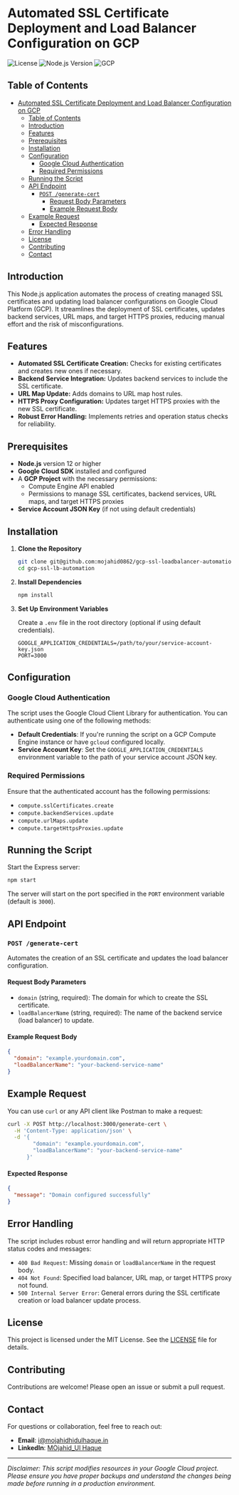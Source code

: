 # Automated SSL Certificate Deployment and Load Balancer Configuration on GCP

![License](https://img.shields.io/badge/license-MIT-blue.svg)
![Node.js Version](https://img.shields.io/badge/node-%3E%3D12.0.0-brightgreen.svg)
![GCP](https://img.shields.io/badge/GCP-Compute%20Engine-orange.svg)

## Table of Contents

- [Automated SSL Certificate Deployment and Load Balancer Configuration on GCP](#automated-ssl-certificate-deployment-and-load-balancer-configuration-on-gcp)
  - [Table of Contents](#table-of-contents)
  - [Introduction](#introduction)
  - [Features](#features)
  - [Prerequisites](#prerequisites)
  - [Installation](#installation)
  - [Configuration](#configuration)
    - [Google Cloud Authentication](#google-cloud-authentication)
    - [Required Permissions](#required-permissions)
  - [Running the Script](#running-the-script)
  - [API Endpoint](#api-endpoint)
    - [`POST /generate-cert`](#post-generate-cert)
      - [Request Body Parameters](#request-body-parameters)
      - [Example Request Body](#example-request-body)
  - [Example Request](#example-request)
      - [Expected Response](#expected-response)
  - [Error Handling](#error-handling)
  - [License](#license)
  - [Contributing](#contributing)
  - [Contact](#contact)

## Introduction

This Node.js application automates the process of creating managed SSL certificates and updating load balancer configurations on Google Cloud Platform (GCP). It streamlines the deployment of SSL certificates, updates backend services, URL maps, and target HTTPS proxies, reducing manual effort and the risk of misconfigurations.

## Features

- **Automated SSL Certificate Creation:** Checks for existing certificates and creates new ones if necessary.
- **Backend Service Integration:** Updates backend services to include the SSL certificate.
- **URL Map Update:** Adds domains to URL map host rules.
- **HTTPS Proxy Configuration:** Updates target HTTPS proxies with the new SSL certificate.
- **Robust Error Handling:** Implements retries and operation status checks for reliability.

## Prerequisites

- **Node.js** version 12 or higher
- **Google Cloud SDK** installed and configured
- A **GCP Project** with the necessary permissions:
  - Compute Engine API enabled
  - Permissions to manage SSL certificates, backend services, URL maps, and target HTTPS proxies
- **Service Account JSON Key** (if not using default credentials)

## Installation

1. **Clone the Repository**

   ```bash
   git clone git@github.com:mojahid0862/gcp-ssl-loadbalancer-automation.git
   cd gcp-ssl-lb-automation
   ```

2. **Install Dependencies**

   ```bash
   npm install
   ```

3. **Set Up Environment Variables**

   Create a `.env` file in the root directory (optional if using default credentials).

   ```env
   GOOGLE_APPLICATION_CREDENTIALS=/path/to/your/service-account-key.json
   PORT=3000
   ```

## Configuration

### Google Cloud Authentication

The script uses the Google Cloud Client Library for authentication. You can authenticate using one of the following methods:

- **Default Credentials**: If you're running the script on a GCP Compute Engine instance or have `gcloud` configured locally.
- **Service Account Key**: Set the `GOOGLE_APPLICATION_CREDENTIALS` environment variable to the path of your service account JSON key.

### Required Permissions

Ensure that the authenticated account has the following permissions:

- `compute.sslCertificates.create`
- `compute.backendServices.update`
- `compute.urlMaps.update`
- `compute.targetHttpsProxies.update`

## Running the Script

Start the Express server:

```bash
npm start
```

The server will start on the port specified in the `PORT` environment variable (default is `3000`).

## API Endpoint

### `POST /generate-cert`

Automates the creation of an SSL certificate and updates the load balancer configuration.

#### Request Body Parameters

- `domain` (string, required): The domain for which to create the SSL certificate.
- `loadBalancerName` (string, required): The name of the backend service (load balancer) to update.

#### Example Request Body

```json
{
  "domain": "example.yourdomain.com",
  "loadBalancerName": "your-backend-service-name"
}
```

## Example Request

You can use `curl` or any API client like Postman to make a request:

```bash
curl -X POST http://localhost:3000/generate-cert \
  -H 'Content-Type: application/json' \
  -d '{
        "domain": "example.yourdomain.com",
        "loadBalancerName": "your-backend-service-name"
      }'
```

#### Expected Response

```json
{
  "message": "Domain configured successfully"
}
```

## Error Handling

The script includes robust error handling and will return appropriate HTTP status codes and messages:

- `400 Bad Request`: Missing `domain` or `loadBalancerName` in the request body.
- `404 Not Found`: Specified load balancer, URL map, or target HTTPS proxy not found.
- `500 Internal Server Error`: General errors during the SSL certificate creation or load balancer update process.

## License

This project is licensed under the MIT License. See the [LICENSE](LICENSE) file for details.

## Contributing

Contributions are welcome! Please open an issue or submit a pull request.

## Contact

For questions or collaboration, feel free to reach out:

- **Email**: i@mojahidhidulhaque.in
- **LinkedIn**: [MOjahid_Ul Haque](https://www.linkedin.com/in/mojahid-ul-haque/)

---

*Disclaimer: This script modifies resources in your Google Cloud project. Please ensure you have proper backups and understand the changes being made before running in a production environment.*